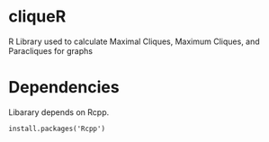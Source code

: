 # cliqueR
R Library used to calculate Maximal Cliques, Maximum Cliques, and Paracliques for graphs

# Dependencies
Libarary depends on Rcpp.
```
install.packages('Rcpp')
```
